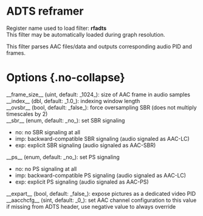 <!-- automatically generated - do not edit, patch gpac/applications/gpac/gpac.c -->

# ADTS reframer  
  
Register name used to load filter: __rfadts__  
This filter may be automatically loaded during graph resolution.  
  
This filter parses AAC files/data and outputs corresponding audio PID and frames.  
  

# Options  {.no-collapse}  
  
<div markdown class="option">  
<a id="frame_size">__frame_size__</a> (uint, default: _1024_): size of AAC frame in audio samples  
</div>  
<div markdown class="option">  
<a id="index" data-level="basic">__index__</a> (dbl, default: _1.0_): indexing window length  
</div>  
<div markdown class="option">  
<a id="ovsbr">__ovsbr__</a> (bool, default: _false_): force oversampling SBR (does not multiply timescales by 2)  
</div>  
<div markdown class="option">  
<a id="sbr">__sbr__</a> (enum, default: _no_): set SBR signaling  

- no: no SBR signaling at all  
- imp: backward-compatible SBR signaling (audio signaled as AAC-LC)  
- exp: explicit SBR signaling (audio signaled as AAC-SBR)  
</div>  
  
<div markdown class="option">  
<a id="ps">__ps__</a> (enum, default: _no_): set PS signaling  

- no: no PS signaling at all  
- imp: backward-compatible PS signaling (audio signaled as AAC-LC)  
- exp: explicit PS signaling (audio signaled as AAC-PS)  
</div>  
  
<div markdown class="option">  
<a id="expart" data-level="basic">__expart__</a> (bool, default: _false_): expose pictures as a dedicated video PID  
</div>  
<div markdown class="option">  
<a id="aacchcfg">__aacchcfg__</a> (sint, default: _0_): set AAC channel configuration to this value if missing from ADTS header, use negative value to always override  
</div>  
  
